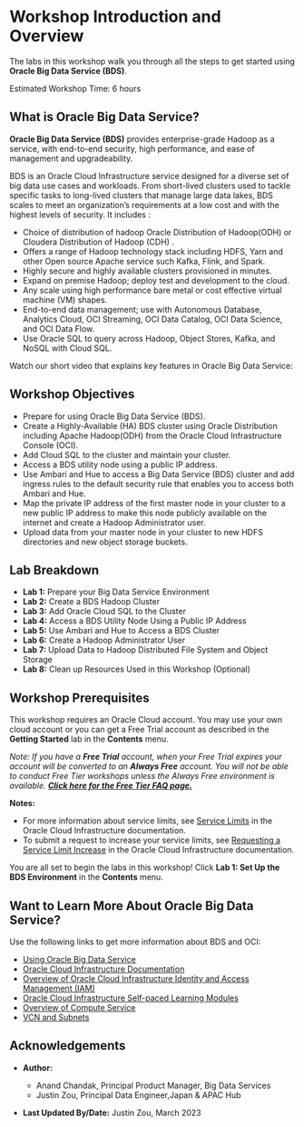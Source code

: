 # Workshop Introduction and Overview

The labs in this workshop walk you through all the steps to get started using **Oracle Big Data Service (BDS)**.

Estimated Workshop Time: 6 hours

## What is Oracle Big Data Service?


**Oracle Big Data Service (BDS)** provides enterprise-grade Hadoop as a service, with end-to-end security, high performance, and ease of management and upgradeability.

BDS is an Oracle Cloud Infrastructure service designed for a diverse set of big data use cases and workloads. From short-lived clusters used to tackle specific tasks to long-lived clusters that manage large data lakes, BDS scales to meet an organization’s requirements at a low cost and with the highest levels of security. It includes :

* Choice of distribution of hadoop Oracle Distribution of Hadoop(ODH) or Cloudera Distribution of Hadoop (CDH) .
* Offers a range of Hadoop technology stack including HDFS, Yarn and other Open source Apache service such Kafka, Flink, and Spark.
* Highly secure and highly available clusters provisioned in minutes.
* Expand on premise Hadoop; deploy test and development to the cloud.
* Any scale using high performance bare metal or cost effective virtual machine (VM) shapes.
* End-to-end data management; use with Autonomous Database, Analytics Cloud, OCI Streaming, OCI Data Catalog, OCI Data Science, and OCI Data Flow.
* Use Oracle SQL to query across Hadoop, Object Stores, Kafka, and NoSQL with Cloud SQL.

Watch our short video that explains key features in Oracle Big Data Service:

[](youtube:CAmaIGKkEIE)

## Workshop Objectives

- Prepare for using Oracle Big Data Service (BDS).
- Create a Highly-Available (HA) BDS cluster using Oracle Distribution including Apache Hadoop(ODH) from the Oracle Cloud Infrastructure Console (OCI).
- Add Cloud SQL to the cluster and maintain your cluster.
- Access a BDS utility node using a public IP address.
- Use Ambari and Hue to access a Big Data Service (BDS) cluster and add ingress rules to the default security rule that enables you to access both Ambari and Hue.
- Map the private IP address of the first master node in your cluster to a new public IP address to make this node publicly available on the internet and create a Hadoop Administrator user.
- Upload data from your master node in your cluster to new HDFS directories and new object storage buckets.

## Lab Breakdown

- **Lab 1:** Prepare your Big Data Service Environment
- **Lab 2:** Create a BDS Hadoop Cluster
- **Lab 3:** Add Oracle Cloud SQL to the Cluster
- **Lab 4:** Access a BDS Utility Node Using a Public IP Address
- **Lab 5:** Use Ambari and Hue to Access a BDS Cluster
- **Lab 6:** Create a Hadoop Administrator User
- **Lab 7:** Upload Data to Hadoop Distributed File System and Object Storage
- **Lab 8:** Clean up Resources Used in this Workshop (Optional)

## Workshop Prerequisites

This workshop requires an Oracle Cloud account. You may use your own cloud account or you can get a Free Trial account as described in the **Getting Started** lab in the **Contents** menu.

*Note: If you have a **Free Trial** account, when your Free Trial expires your account will be converted to an **Always Free** account. You will not be able to conduct Free Tier workshops unless the Always Free environment is available. **[Click here for the Free Tier FAQ page.](https://www.oracle.com/cloud/free/faq.html)***

**Notes:**

+ For more information about service limits, see [Service Limits](https://docs.cloud.oracle.com/en-us/iaas/Content/General/Concepts/servicelimits.htm) in the Oracle Cloud Infrastructure documentation.
+ To submit a request to increase your service limits, see [Requesting a Service Limit Increase](https://docs.cloud.oracle.com/en-us/iaas/Content/General/Concepts/servicelimits.htm#Requesti) in the Oracle Cloud Infrastructure documentation.

You are all set to begin the labs in this workshop! Click **Lab 1: Set Up the BDS Environment** in the **Contents** menu.

## Want to Learn More About Oracle Big Data Service?

Use the following links to get more information about BDS and OCI:

* [Using Oracle Big Data Service](https://docs.oracle.com/en/cloud/paas/big-data-service/user/index.html)
* [Oracle Cloud Infrastructure Documentation](https://docs.cloud.oracle.com/en-us/iaas/Content/GSG/Concepts/baremetalintro.htm)
* [Overview of Oracle Cloud Infrastructure Identity and Access Management (IAM)](https://docs.cloud.oracle.com/en-us/iaas/Content/Identity/Concepts/overview.htm)
* [Oracle Cloud Infrastructure Self-paced Learning Modules](https://www.oracle.com/cloud/iaas/training/foundations.html)
* [Overview of Compute Service](https://www.oracle.com/pls/topic/lookup?ctx=cloud&id=oci_compute_overview)
* [VCN and Subnets](https://docs.cloud.oracle.com/iaas/Content/Network/Tasks/managingVCNs.htm)

## Acknowledgements

* **Author:**

  * Anand Chandak, Principal Product Manager, Big Data Services
  * Justin Zou, Principal Data Engineer,Japan & APAC Hub
* **Last Updated By/Date:** Justin Zou, March 2023
